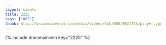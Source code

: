 ```yaml
--- 
layout: sieutv
title: 2225
tags: ["002"]
thumb: http://drainmainvein.com/media/videos/tmb/000/002/225/player.jpg
---
```

{% include drainmainvein key="2225" %} 
